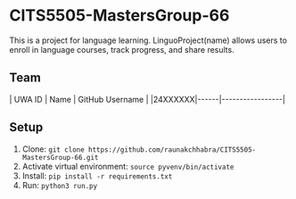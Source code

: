 # CITS5505-MastersGroup-66
This is a project for language learning.
LinguoProject(name) allows users to enroll in language courses, track progress, and share results.

## Team
| UWA ID | Name | GitHub Username |
|24XXXXXX|------|-----------------|


## Setup
1. Clone: `git clone https://github.com/raunakchhabra/CITS5505-MastersGroup-66.git`
2. Activate virtual environment: `source pyvenv/bin/activate`
3. Install: `pip install -r requirements.txt`
4. Run: `python3 run.py`
